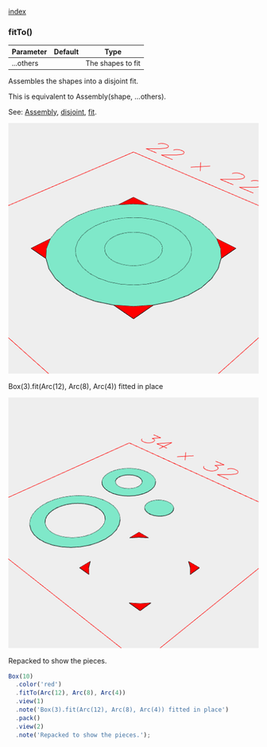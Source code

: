 [index](../../nb/api/index.md)
### fitTo()
Parameter|Default|Type
---|---|---
...others||The shapes to fit

Assembles the shapes into a disjoint fit.

This is equivalent to Assembly(shape, ...others).

See: [Assembly](https://raw.githubusercontent.com/jsxcad/JSxCAD/master/nb/api/Assembly.nb), [disjoint](https://raw.githubusercontent.com/jsxcad/JSxCAD/master/nb/api/disjoint.nb), [fit](https://raw.githubusercontent.com/jsxcad/JSxCAD/master/nb/api/fit.nb).

![Image](fitTo.md.$2_1.png)

Box(3).fit(Arc(12), Arc(8), Arc(4)) fitted in place

![Image](fitTo.md.$2_2.png)

Repacked to show the pieces.

```JavaScript
Box(10)
  .color('red')
  .fitTo(Arc(12), Arc(8), Arc(4))
  .view(1)
  .note('Box(3).fit(Arc(12), Arc(8), Arc(4)) fitted in place')
  .pack()
  .view(2)
  .note('Repacked to show the pieces.');
```

